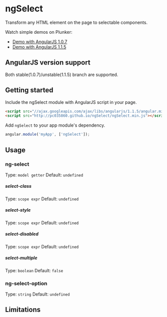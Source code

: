 # ngSelect
Transform any HTML element on the page to selectable components.

Watch simple demos on Plunker:
* [Demo with AngularJS 1.0.7](http://plnkr.co/edit/RNZepQ)
* [Demo with AngularJS 1.1.5](http://plnkr.co/edit/4neUeA)

## AngularJS version support
Both stable(1.0.7)/unstable(1.1.5) branch are supported.

## Getting started
Include the ngSelect module with AngularJS script in your page.
```html
<script src="//ajax.googleapis.com/ajax/libs/angularjs/1.1.5/angular.min.js"></script>
<script src="http://pc035860.github.io/ngSelect/ngSelect.min.js"></script>
```

Add `ngSelect` to your app module's dependency.
```js
angular.module('myApp', ['ngSelect']);
```

## Usage

### ng-select
Type: `model getter`
Default: `undefined`

##### select-class
Type: `scope expr`
Default: `undefined`

##### select-style
Type: `scope expr`
Default: `undefined`

##### select-disabled
Type: `scope expr`
Default: `undefined`

##### select-multiple
Type: `boolean`
Default: `false`

### ng-select-option
Type: `string`
Default: `undefined`

## Limitations
